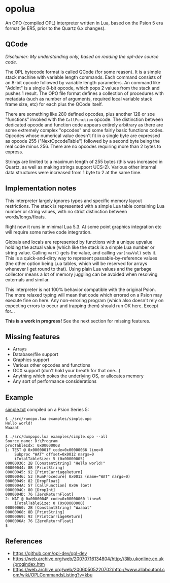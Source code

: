 # opolua

An OPO (compiled OPL) interpreter written in Lua, based on the Psion 5 era format (ie ER5, prior to the Quartz 6.x changes).

## QCode

_Disclaimer: My understanding only, based on reading the opl-dev source code._

The OPL bytecode format is called QCode (for some reason). It is a simple stack machine with variable length commands. Each command consists of an 8-bit opcode followed by variable length parameters. An command like "AddInt" is a single 8-bit opcode, which pops 2 values from the stack and pushes 1 result. The OPO file format defines a collection of procedures with metadata (such as number of arguments, required local variable stack frame size, etc) for each plus the QCode itself.

There are something like 280 defined opcodes, plus another 128 or soe "functions" invoked with the `CallFunction` opcode. The distinction between dedicated opcode and function code appears entirely arbitrary as there are some extremely complex "opcodes" and some fairly basic functions codes. Opcodes whose numerical value doesn't fit in a single byte are expressed as opcode 255 ("NextOpcodeTable") followed by a second byte being the real code minus 256. There are no opcodes requiring more than 2 bytes to express.

Strings are limited to a maximum length of 255 bytes (this was increased in Quartz, as well as making strings support UCS-2). Various other internal data structures were increased from 1 byte to 2 at the same time.

## Implementation notes

This interpreter largely ignores types and specific memory layout restrictions. The stack is represented with a simple Lua table containing Lua number or string values, with no strict distinction between words/longs/floats.

Right now it runs in minimal Lua 5.3. At some point graphics integration etc will require some native code integration.

Globals and locals are represented by functions with a unique upvalue holding the actual value (which like the stack is a simple Lua number or string value. Calling `var()` gets the value, and calling `var(newVal)` sets it. This is a quick-and-dirty way to represent passable-by-reference values (the other option being Lua tables, which will be reserved for arrays whenever I get round to that). Using plain Lua values and the garbage collector means a lot of memory juggling can be avoided when resolving externals and similar.

This interpreter is not 100% behavior compatible with the original Psion. The more relaxed typing will mean that code which errored on a Psion may execute fine on here. Any non-erroring program (which also doesn't rely on expecting errors to occur and trapping them) should run OK here. Except for...

**This is a work in progress!** See the next section for missing features.

## Missing features

* Arrays
* Database/file support
* Graphics support
* Various other opcodes and functions
* OCX support (don't hold your breath for that one...)
* Anything which pokes the underlying OS, or allocates memory
* Any sort of performance considerations

## Example

[simple.txt](examples/simple.txt) compiled on a Psion Series 5:

```
$ ./src/runopo.lua examples/simple.opo 
Hello world!
Waaaat

$ ./src/dumpopo.lua examples/simple.opo --all
Source name: D:\Program
procTableIdx: 0x0000006B
1: TEST @ 0x0000001F code=0x00000036 line=0
    Subproc "WAT" offset=0x0012 nargs=0
    iTotalTableSize: 5 (0x00000005)
00000036: 2B [ConstantString] "Hello world!"
00000044: 8B [PrintString] 
00000045: 92 [PrintCarriageReturn] 
00000046: 53 [RunProcedure] 0x0012 (name="WAT" nargs=0)
00000049: 82 [DropFloat] 
0000004A: 57 [CallFunction] 0x0A (Get)
0000004C: 80 [DropInt] 
0000004D: 76 [ZeroReturnFloat] 
2: WAT @ 0x0000004E code=0x00000060 line=6
    iTotalTableSize: 0 (0x00000000)
00000060: 2B [ConstantString] "Waaaat"
00000068: 8B [PrintString] 
00000069: 92 [PrintCarriageReturn] 
0000006A: 76 [ZeroReturnFloat] 
$
```

## References

* https://github.com/opl-dev/opl-dev
* https://web.archive.org/web/20070716134804/http://3lib.ukonline.co.uk/progindex.htm
* https://web.archive.org/web/20060505220702/http://www.allaboutopl.com/wiki/OPLCommandsListing?v=kbu
